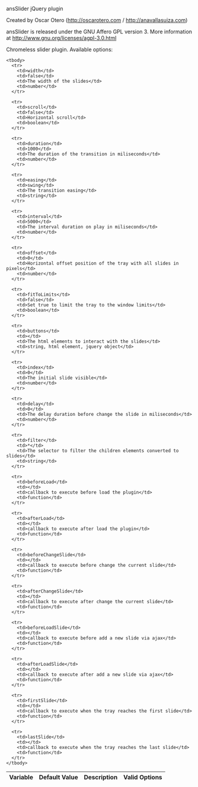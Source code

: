 ansSlider jQuery plugin

Created by Oscar Otero (http://oscarotero.com / http://anavallasuiza.com)

ansSlider is released under the GNU Affero GPL version 3.
More information at http://www.gnu.org/licenses/agpl-3.0.html

Chromeless slider plugin. Available options:


<table>
    <thead>
      <tr>
        <th>Variable</th>
        <th>Default Value</th>
        <th>Description</th>
        <th>Valid Options</th>
      </tr>
    </thead>

    <tbody>
      <tr>
        <td>width</td>
        <td>false</td>
        <td>The width of the slides</td>
        <td>number</td>
      </tr>

      <tr>
        <td>scroll</td>
        <td>false</td>
        <td>Horizontal scroll</td>
        <td>boolean</td>
      </tr>

      <tr>
        <td>duration</td>
        <td>1000</td>
        <td>The duration of the transition in miliseconds</td>
        <td>number</td>
      </tr>

      <tr>
        <td>easing</td>
        <td>swing</td>
        <td>The transition easing</td>
        <td>string</td>
      </tr>

      <tr>
        <td>interval</td>
        <td>5000</td>
        <td>The interval duration on play in miliseconds</td>
        <td>number</td>
      </tr>

      <tr>
        <td>offset</td>
        <td>0</td>
        <td>Horizontal offset position of the tray with all slides in pixels</td>
        <td>number</td>
      </tr>

      <tr>
        <td>fitToLimits</td>
        <td>false</td>
        <td>Set true to limit the tray to the window limits</td>
        <td>boolean</td>
      </tr>

      <tr>
        <td>buttons</td>
        <td></td>
        <td>The html elements to interact with the slides</td>
        <td>string, html element, jquery object</td>
      </tr>

      <tr>
        <td>index</td>
        <td>0</td>
        <td>The initial slide visible</td>
        <td>number</td>
      </tr>

      <tr>
        <td>delay</td>
        <td>0</td>
        <td>The delay duration before change the slide in miliseconds</td>
        <td>number</td>
      </tr>

      <tr>
        <td>filter</td>
        <td>*</td>
        <td>The selector to filter the children elements converted to slides</td>
        <td>string</td>
      </tr>

      <tr>
        <td>beforeLoad</td>
        <td></td>
        <td>callback to execute before load the plugin</td>
        <td>function</td>
      </tr>

      <tr>
        <td>afterLoad</td>
        <td></td>
        <td>callback to execute after load the plugin</td>
        <td>function</td>
      </tr>

      <tr>
        <td>beforeChangeSlide</td>
        <td></td>
        <td>callback to execute before change the current slide</td>
        <td>function</td>
      </tr>

      <tr>
        <td>afterChangeSlide</td>
        <td></td>
        <td>callback to execute after change the current slide</td>
        <td>function</td>
      </tr>

      <tr>
        <td>beforeLoadSlide</td>
        <td></td>
        <td>callback to execute before add a new slide via ajax</td>
        <td>function</td>
      </tr>

      <tr>
        <td>afterLoadSlide</td>
        <td></td>
        <td>callback to execute after add a new slide via ajax</td>
        <td>function</td>
      </tr>

      <tr>
        <td>firstSlide</td>
        <td></td>
        <td>callback to execute when the tray reaches the first slide</td>
        <td>function</td>
      </tr>

      <tr>
        <td>lastSlide</td>
        <td></td>
        <td>callback to execute when the tray reaches the last slide</td>
        <td>function</td>
      </tr>
    </tbody>
  </table>
